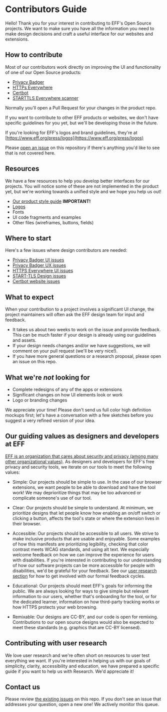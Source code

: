 # Contributors Guide

Hello! Thank you for your interest in contributing to EFF's Open Source projects. 
We want to make sure you have all the information you need to make design decisions and craft a useful interface for our websites and extensions.

## How to contribute

Most of our contributors work directly on improving the UI and functionality of one of our Open Source products:

  * [Privacy Badger](https://github.com/EFForg/privacybadger)
  * [HTTPs Everywhere](https://github.com/EFForg/https-everywhere)
  * [Certbot](https://github.com/certbot)
  * [STARTTLS Everywhere scanner](https://github.com/EFForg/starttls-frontend)
 
Normally you'll open a Pull Request for your changes in the product repo.

If you want to contribute to other EFF products or websites, we don't have specific guidelines for you yet, but we'll be developing those in the future.  

If you're looking for EFF's logos and brand guidelines, they're at [https://www.eff.org/press/logos](https://www.eff.org/press/logos)

Please [open an issue](https://github.com/EFForg/design/issues) on this repository if there's anything you'd like to see that is not covered here.

## Resources

We have a few resources to help you develop better interfaces for our projects. You will notice some of these are not implemented in the product yet, but we're working towards a unified style and we hope you help us out!

* [Our product style guide](https://github.com/EFForg/design/blob/master/styleguide.md) __IMPORTANT!__
* [Logos](https://github.com/EFForg/design/blob/master/logos/logos.md)
* Fonts
* UI code fragments and examples
* Other files (wireframes, buttons, fields)

## Where to start

Here's a few issues where design contributors are needed:

* [Privacy Badger UI issues](https://github.com/EFForg/privacybadger/labels/ui)
* [Privacy Badger UX issues](https://github.com/EFForg/privacybadger/labels/ux)
* [HTTPS Everywhere UI issues](https://github.com/EFForg/https-everywhere/labels/ui)
* [START-TLS Design issues](https://github.com/EFForg/starttls-frontend/labels/design)
* [Certbot website issues](https://github.com/certbot/website/issues)


## What to expect

When your contribution to a project involves a significant UI change, the project maintainers will often ask the EFF design team for input and feedback.
* It takes us about two weeks to work on the issue and provide feedback. This can be much faster if your design is already using our guidelines and assets.
* If your design needs changes and/or we have suggestions, we will comment on your pull request (we'll be very nice!).
* If you have more general questions or a research proposal, please open an issue on this repo.

## What we're *not* looking for

* Complete redesigns of any of the apps or extensions
* Significant changes on how UI elements look or work
* Logo or branding changes

We appreciate your time! Please don't send us full color high definition mockups first; let's have a conversation with a few sketches before you suggest a very refined version of your idea.

## Our guiding values as designers and developers at EFF

[EFF is an organization that cares about security and privacy (among many other organizational values)](https://www.eff.org/about). As designers and developers for EFF's free privacy and security tools, we iterate on our tools to meet the following values:

+ Simple: Our projects should be simple to use. In the case of our browser extensions, we want people to be able to download and have the tool work!  We may deprioritize things that may be too advanced or complicate someone's use of our tool.

+ Clear: Our projects should be simple to understand. At minimum, we prioritize designs that let people know how enabling an on/off switch or clicking a button, affects the tool's state or where the extension lives in their browser.

+ Accessible: Our projects should be accessible to all users. We strive to make inclusive products that are usable and enjoyable. Some examples of how this manifests are prioritizing legibility, checking that color contrast meets WCAG standards, and using alt text. We especially welcome feedback on how we can improve the experience for users with disabilities. If you're interested in contributing to our understanding of how our software projects can be more accessible for people with disabilities, we'd be grateful for your feedback. See our [user research section](https://github.com/EFForg/design/blob/master/Research.md) for how to get involved with our formal feedback cycles.

+ Educational: Our projects should meet EFF's goals for informing the public. We are always looking for ways to give simple but relevant information to our users, whether that's onboarding for the tool, or for the dedicated learner, information on how third-party tracking works or how HTTPS protects your web browsing. 

+ Remixable: Our designs are CC-BY, and our code is open for remixing. Contributions to our open source designs would also be expected to meet these standards (e.g. graphics that are CC-BY licensed).

## Contributing with user research

We love user research and we're often short on resources to user test everything we want. If you're interested in helping us with our goals of simplicity, clarity, accessibility and education, we have prepared a specific guide if you want to help us with Research. We'd appreciate it!

## Contact us

Please review [the existing issues](https://github.com/EFForg/design/issues) on this repo. If you don't see an issue that addresses your question, open a new one! We actively monitor this queue.  

